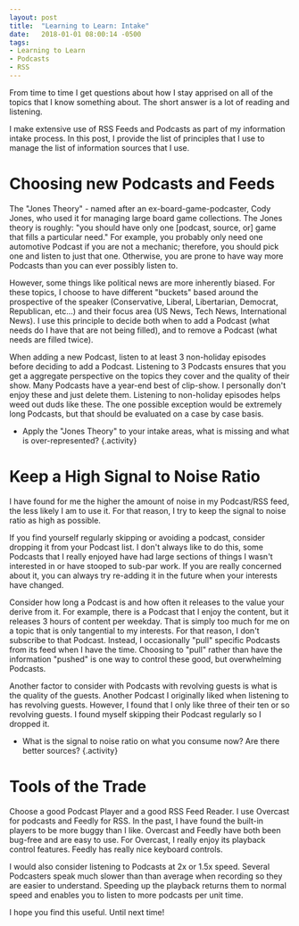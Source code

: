 ```yaml
---
layout: post
title:  "Learning to Learn: Intake"
date:   2018-01-01 08:00:14 -0500
tags: 
- Learning to Learn
- Podcasts
- RSS
---
```


From time to time I get questions about how I stay apprised on all of the topics that I know something about.  The short answer is a lot of reading and listening.

I make extensive use of RSS Feeds and Podcasts as part of my information intake process.  In this post, I provide the list of principles that I use to manage the list of information sources that I use.

# Choosing new Podcasts and Feeds

The "Jones Theory" - named after an ex-board-game-podcaster, Cody Jones, who used it for managing large board game collections. The Jones theory is roughly: "you should have only one [podcast, source, or] game that fills a particular need."  For example, you probably only need one automotive Podcast if you are not a mechanic; therefore, you should pick one and listen to just that one.  Otherwise, you are prone to have way more Podcasts than you can ever possibly listen to.  

However, some things like political news are more inherently biased.  For these topics, I choose to have different "buckets" based around the prospective of the speaker (Conservative, Liberal, Libertarian, Democrat, Republican, etc...) and their focus area (US News, Tech News, International News).  I use this principle to decide both when to add a Podcast (what needs do I have that are not being filled), and to remove a Podcast (what needs are filled twice).

When adding a new Podcast, listen to at least 3 non-holiday episodes before deciding to add a Podcast.  Listening to 3 Podcasts ensures that you get a aggregate perspective on the topics they cover and the quality of their show.  Many Podcasts have a year-end best of clip-show.  I personally don't enjoy these and just delete them.  Listening to non-holiday episodes helps weed out duds like these.  The one possible exception would be extremely long Podcasts, but that should be evaluated on a case by case basis.

+ Apply the "Jones Theory" to your intake areas, what is missing and what is over-represented?
{.activity}

# Keep a High Signal to Noise Ratio

I have found for me the higher the amount of noise in my Podcast/RSS feed, the less likely I am to use it.  For that reason, I try to keep the signal to noise ratio as high as possible.

If you find yourself regularly skipping or avoiding a podcast, consider dropping it from your Podcast list.  I don't always like to do this, some Podcasts that I really enjoyed have had large sections of things I wasn't interested in or have stooped to sub-par work.  If you are really concerned about it, you can always try re-adding it in the future when your interests have changed.

Consider how long a Podcast is and how often it releases to the value your derive from it.  For example, there is a Podcast that I enjoy the content, but it releases 3 hours of content per weekday.  That is simply too much for me on a topic that is only tangential to my interests.  For that reason, I don't subscribe to that Podcast. Instead, I occasionally "pull" specific Podcasts from its feed when I have the time.  Choosing to "pull" rather than have the information "pushed" is one way to control these good, but overwhelming Podcasts.

Another factor to consider with Podcasts with revolving guests is what is the quality of the guests.  Another Podcast I originally liked when listening to has revolving guests.  However, I found that I only like three of their ten or so revolving guests.  I found myself skipping their Podcast regularly so I dropped it.

+ What is the signal to noise ratio on what you consume now?  Are there better sources?
{.activity}

# Tools of the Trade

Choose a good Podcast Player and a good RSS Feed Reader.  I use Overcast for podcasts and Feedly for RSS.  In the past, I have found the built-in players to be more buggy than I like.  Overcast and Feedly have both been bug-free and are easy to use.  For Overcast, I really enjoy its playback control features.  Feedly has really nice keyboard controls.

I would also consider listening to Podcasts at 2x or 1.5x speed.  Several Podcasters speak much slower than than average when recording so they are easier to understand.  Speeding up the playback returns them to normal speed and enables you to listen to more podcasts per unit time.

I hope you find this useful.  Until next time!
